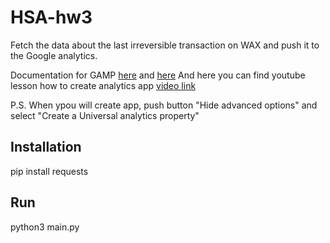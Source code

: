 # HSA-hw3
Fetch the data about the last irreversible transaction on WAX and push it to the Google analytics.

Documentation for GAMP [here](https://developers.google.com/analytics/devguides/collection/protocol/v1/reference?hl=ru#required) and [here](https://support.google.com/analytics/answer/9539598)
And here you can find youtube lesson how to create analytics app [video link](https://youtu.be/TeZccPtzjRU)

P.S. When ypou will create app, push button "Hide advanced options" and select "Create a Universal analytics property"

## Installation
pip install requests

## Run
python3 main.py
